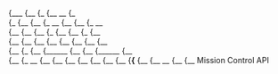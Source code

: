 {___     {__      {_         {__ __        {_       
{_ {__   {__     {_ __     {__    {__     {_ __     
{__ {__  {__    {_  {__     {__          {_  {__    
{__  {__ {__   {__   {__      {__       {__   {__   
{__   {_ {__  {______ {__        {__   {______ {__  
{__    {_ __ {__       {__ {__    {__ {__       {__ 
{__      {__{__         {__  {__ __  {__         {__
            Mission Control API
